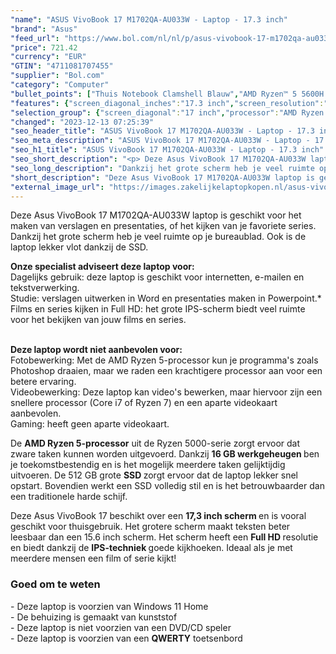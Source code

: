 ```yaml
---
"name": "ASUS VivoBook 17 M1702QA-AU033W - Laptop - 17.3 inch"
"brand": "Asus"
"feed_url": "https://www.bol.com/nl/nl/p/asus-vivobook-17-m1702qa-au033w-5600h-notebook-43-9-cm-full-hd-amd-ryzen-5-8-gb-ddr4-sdram-512-gb-ssd-wi-fi-6-windows-11-home-blauw/9300000094302898"
"price": 721.42
"currency": "EUR"
"GTIN": "4711081707455"
"supplier": "Bol.com"
"category": "Computer"
"bullet_points": ["Thuis Notebook Clamshell Blauw","AMD Ryzen™ 5 5600H 3,3 GHz","43,9 cm (17.3\") Full HD 1920 x 1080 Pixels IPS LED backlight 16:9","16 GB DDR4-SDRAM","512 GB SSD","AMD Radeon Graphics","Wi-Fi 6 (802.11ax) Bluetooth 5.0","Lithium-Ion (Li-Ion) 42 Wh 90 W","Windows 11 Home 64-bit"]
"features": {"screen_diagonal_inches":"17.3 inch","screen_resolution":"1920 x 1080 Pixels","processor_family":"AMD Ryzen™ 5","memory_size":"16 GB","memory_type":"DDR4-SDRAM","total_storage_space":"512 GB","operating_system":"Windows 11 Home","battery_capacity":"42 Wh","width":"399,3 mm","depth":"254,3 mm","height":"21 mm","weight":"2,1 kg","graphics_card":"AMD Radeon Graphics"}
"selection_group": {"screen_diagonal":"17 inch","processor":"AMD Ryzen 5","changed_price_past_3_days":false,"product_family":"VivoBook"}
"changed": "2023-12-13 07:25:39"
"seo_header_title": "ASUS VivoBook 17 M1702QA-AU033W - Laptop - 17.3 inch"
"seo_meta_description": "ASUS VivoBook 17 M1702QA-AU033W - Laptop - 17.3 inch"
"seo_h1_title": "ASUS VivoBook 17 M1702QA-AU033W - Laptop - 17.3 inch"
"seo_short_description": "<p> Deze Asus VivoBook 17 M1702QA-AU033W laptop is geschikt voor het maken van verslagen en presentaties, of het kijken van je favoriete series."
"seo_long_description": "Dankzij het grote scherm heb je veel ruimte op je bureaublad. Ook is de laptop lekker vlot dankzij de SSD. </p> <p> <strong>Onze specialist adviseert deze laptop voor:</strong><br />Dagelijks gebruik: deze laptop is geschikt voor internetten, e-mailen en tekstverwerking. <br />Studie: verslagen uitwerken in Word en presentaties maken in Powerpoint. *<br />Films en series kijken in Full HD: het grote IPS-scherm biedt veel ruimte voor het bekijken van jouw films en series. <br /><br /> </p> <p> <strong>Deze laptop wordt niet aanbevolen voor:<br /></strong>Fotobewerking: Met de AMD Ryzen 5-processor kun je programma's zoals Photoshop draaien, maar we raden een krachtigere processor aan voor een betere ervaring. <br />Videobewerking: Deze laptop kan video's bewerken, maar hiervoor zijn een snellere processor (Core i7 of Ryzen 7) en een aparte videokaart aanbevolen. <br />Gaming: heeft geen aparte videokaart. </p> <p> De <strong>AMD Ryzen 5-processor</strong> uit de Ryzen 5000-serie zorgt ervoor dat zware taken kunnen worden uitgevoerd. Dankzij <strong>16 GB werkgeheugen </strong>ben je toekomstbestendig en is het mogelijk meerdere taken gelijktijdig uitvoeren. De 512 GB grote <strong>SSD </strong>zorgt ervoor dat de laptop lekker snel opstart. Bovendien werkt een SSD volledig stil en is het betrouwbaarder dan een traditionele harde schijf. </p> <p> Deze Asus VivoBook 17 beschikt over een <strong>17,3 inch scherm </strong>en is vooral geschikt voor thuisgebruik. Het grotere scherm maakt teksten beter leesbaar dan een 15. 6 inch scherm. Het scherm heeft een <strong>Full HD </strong>resolutie en biedt dankzij de <strong>IPS-techniek </strong>goede kijkhoeken. Ideaal als je met meerdere mensen een film of serie kijkt! </p> <p>  </p> <h3>Goed om te weten</h3> <p> - Deze laptop is voorzien van Windows 11 Home<br />- De behuizing is gemaakt van kunststof<br />- Deze laptop is niet voorzien van een DVD/CD speler<br />- Deze laptop is voorzien van een <strong>QWERTY</strong> toetsenbord </p>"
"short_description": "Deze Asus VivoBook 17 M1702QA-AU033W laptop is geschikt voor het maken van verslagen en presentaties, of het kijken van je favoriete series. Dankzij het grote scherm heb je veel ruimte op je bureaublad. Ook is de laptop lekker vlot dankzij de SSD. Onze specialist adviseert deze laptop voor: Dagelijks gebruik: deze laptop is geschikt voor internetten, e-mailen en tekstverwerking. Studie: verslagen uitwerken in Word en presentaties maken in Powerpoint.* Films en series kijken in Full HD: het grote IPS-scherm biedt veel ruimte voor het bekijken van jouw films en series. Deze laptop wordt niet aanbevolen voor: Fotobewerking: Met de AMD Ryzen 5-processor kun je programma's zoals Photoshop draaien, maar we raden een krachtigere processor aan voor een betere ervaring. Videobewerking: Deze laptop kan video's bewerken, maar hiervoor zijn een snellere processor (Core i7 of Ryzen 7) en een aparte videokaart aanbevolen. Gaming: heeft geen aparte videokaart. De AMD Ryzen 5-processor uit de Ryzen 5000-serie zorgt ervoor dat zware taken kunnen worden uitgevoerd. Dankzij 16 GB werkgeheugen ben je toekomstbestendig en is het mogelijk meerdere taken gelijktijdig uitvoeren. De 512 GB grote SSD zorgt ervoor dat de laptop lekker snel opstart. Bovendien werkt een SSD volledig stil en is het betrouwbaarder dan een traditionele harde schijf. Deze Asus VivoBook 17 beschikt over een 17,3 inch scherm en is vooral geschikt voor thuisgebruik. Het grotere scherm maakt teksten beter leesbaar dan een 15.6 inch scherm. Het scherm heeft een Full HD resolutie en biedt dankzij de IPS-techniek goede kijkhoeken. Ideaal als je met meerdere mensen een film of serie kijkt! Goed om te weten - Deze laptop is voorzien van Windows 11 Home - De behuizing is gemaakt van kunststof - Deze laptop is niet voorzien van een DVD/CD speler - Deze laptop is voorzien van een QWERTY toetsenbord"
"external_image_url": "https://images.zakelijkelaptopkopen.nl/asus-vivobook-17-m1702qa-au033w-5600h-notebook-43-9-cm-full-hd-amd-ryzen-5-8-gb-ddr4-sdram-512-gb-ssd-wi-fi-6-windows-11-home-blauw.webp"
---
```


<p> Deze Asus VivoBook 17 M1702QA-AU033W laptop is geschikt voor het maken van verslagen en presentaties, of het kijken van je favoriete series. Dankzij het grote scherm heb je veel ruimte op je bureaublad. Ook is de laptop lekker vlot dankzij de SSD. </p> <p> <strong>Onze specialist adviseert deze laptop voor:</strong><br />Dagelijks gebruik: deze laptop is geschikt voor internetten, e-mailen en tekstverwerking.<br />Studie: verslagen uitwerken in Word en presentaties maken in Powerpoint.*<br />Films en series kijken in Full HD: het grote IPS-scherm biedt veel ruimte voor het bekijken van jouw films en series.<br /><br /> </p> <p> <strong>Deze laptop wordt niet aanbevolen voor:<br /></strong>Fotobewerking: Met de AMD Ryzen 5-processor kun je programma's zoals Photoshop draaien, maar we raden een krachtigere processor aan voor een betere ervaring.<br />Videobewerking: Deze laptop kan video's bewerken, maar hiervoor zijn een snellere processor (Core i7 of Ryzen 7) en een aparte videokaart aanbevolen.<br />Gaming: heeft geen aparte videokaart. </p> <p> De <strong>AMD Ryzen 5-processor</strong> uit de Ryzen 5000-serie zorgt ervoor dat zware taken kunnen worden uitgevoerd. Dankzij <strong>16 GB werkgeheugen </strong>ben je toekomstbestendig en is het mogelijk meerdere taken gelijktijdig uitvoeren. De 512 GB grote <strong>SSD </strong>zorgt ervoor dat de laptop lekker snel opstart. Bovendien werkt een SSD volledig stil en is het betrouwbaarder dan een traditionele harde schijf. </p> <p> Deze Asus VivoBook 17 beschikt over een <strong>17,3 inch scherm </strong>en is vooral geschikt voor thuisgebruik. Het grotere scherm maakt teksten beter leesbaar dan een 15.6 inch scherm. Het scherm heeft een <strong>Full HD </strong>resolutie en biedt dankzij de <strong>IPS-techniek </strong>goede kijkhoeken. Ideaal als je met meerdere mensen een film of serie kijkt!  </p> <p>   </p> <h3>Goed om te weten</h3> <p> - Deze laptop is voorzien van Windows 11 Home<br />- De behuizing is gemaakt van kunststof<br />- Deze laptop is niet voorzien van een DVD/CD speler<br />- Deze laptop is voorzien van een <strong>QWERTY</strong> toetsenbord </p>